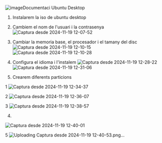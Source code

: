 ![image](https://github.com/user-attachments/assets/2ab12fc5-528d-44de-8418-85707e91c29a)Documentaci Ubuntu Desktop

1. Instalarem la iso de ubuntu desktop 

2. Cambiem el nom de l'usuari i la contrasenya 
![Captura desde 2024-11-19 12-07-52](https://github.com/user-attachments/assets/dc62b73c-cb31-4444-a8ab-93b005676e30)

3. Cambiar la memoria base, el procesador i el tamany del disc
![Captura desde 2024-11-19 12-10-15](https://github.com/user-attachments/assets/f216c37f-d52e-4efc-8bbc-9ca643e3db52)
![Captura desde 2024-11-19 12-10-28](https://github.com/user-attachments/assets/b89ffd15-b8fd-47c4-9439-bf70d2e66a56)

4. Configura el idioma i l'instalem 
![Captura desde 2024-11-19 12-28-22](https://github.com/user-attachments/assets/0aee2f40-15e5-418a-87db-134681c7adf8)
![Captura desde 2024-11-19 12-31-06](https://github.com/user-attachments/assets/94090d03-9683-4158-a664-9802d9f7e4b5)


6. Crearem diferents particions

1
![Captura desde 2024-11-19 12-34-37](https://github.com/user-attachments/assets/e8d856f3-16e0-4ca2-a7dc-0c81b4b229f7)

2
![Captura desde 2024-11-19 12-36-07](https://github.com/user-attachments/assets/73fd6ecc-6782-4df9-a55b-242fc40ee06b)

3
![Captura desde 2024-11-19 12-38-57](https://github.com/user-attachments/assets/290a008a-2b55-4e99-a596-66077ce2fedd)

4. 
![Captura desde 2024-11-19 12-40-01](https://github.com/user-attachments/assets/d816b01f-e9f3-4a25-a367-c312f7e0377b)

5
![Uploading Captura desde 2024-11-19 12-40-53.png…]()





